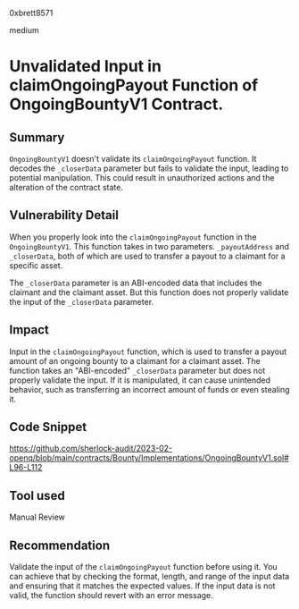 0xbrett8571

medium

# Unvalidated Input in claimOngoingPayout Function of OngoingBountyV1 Contract.

## Summary
`OngoingBountyV1` doesn't validate its `claimOngoingPayout` function. It decodes the `_closerData` parameter but fails to validate the input, leading to potential manipulation. This could result in unauthorized actions and the alteration of the contract state.

## Vulnerability Detail
When you properly look into the `claimOngoingPayout` function in the `OngoingBountyV1`. This function takes in two parameters. `_payoutAddress` and `_closerData`, both of which are used to transfer a payout to a claimant for a specific asset. 

The `_closerData` parameter is an ABI-encoded data that includes the claimant and the claimant asset. But this function does not properly validate the input of the `_closerData` parameter.

## Impact
Input in the `claimOngoingPayout` function, which is used to transfer a payout amount of an ongoing bounty to a claimant for a claimant asset. The function takes an "ABI-encoded" `_closerData` parameter but does not properly validate the input. If it is manipulated, it can cause unintended behavior, such as transferring an incorrect amount of funds or even stealing it.

## Code Snippet
https://github.com/sherlock-audit/2023-02-openq/blob/main/contracts/Bounty/Implementations/OngoingBountyV1.sol#L96-L112

## Tool used

Manual Review

## Recommendation
Validate the input of the `claimOngoingPayout` function before using it. You can achieve that by checking the format, length, and range of the input data and ensuring that it matches the expected values. If the input data is not valid, the function should revert with an error message.